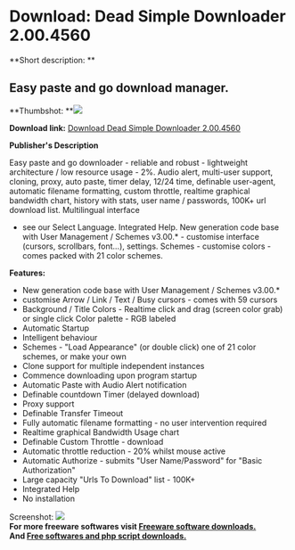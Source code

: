 # Download: Dead Simple Downloader 2.00.4560

**Short description: **

## Easy paste and go download manager.

  
**Thumbshot: **![](http://www.freewarefiles.com/screenshot/deadsdownload_md.gif)   
  
**Download link:** [Download Dead Simple Downloader 2.00.4560](http://freesoftwares.boysofts.com/Dead-Simple-Downloader_program_21454.html)  
  

**Publisher's Description**  
  

Easy paste and go downloader - reliable and robust - lightweight architecture
/ low resource usage - 2%. Audio alert, multi-user support, cloning, proxy,
auto paste, timer delay, 12/24 time, definable user-agent, automatic filename
formatting, custom throttle, realtime graphical bandwidth chart, history with
stats, user name / passwords, 100K+ url download list. Multilingual interface
- see our Select Language. Integrated Help. New generation code base with User
Management / Schemes v3.00.* - customise interface (cursors, scrollbars,
font...), settings. Schemes - customise colors - comes packed with 21 color
schemes.

**Features:**

  * New generation code base with User Management / Schemes v3.00.* 
  * customise Arrow / Link / Text / Busy cursors - comes with 59 cursors 
  * Background / Title Colors - Realtime click and drag (screen color grab) or single click Color palette - RGB labeled 
  * Automatic Startup 
  * Intelligent behaviour 
  * Schemes - "Load Appearance" (or double click) one of 21 color schemes, or make your own 
  * Clone support for multiple independent instances 
  * Commence downloading upon program startup 
  * Automatic Paste with Audio Alert notification 
  * Definable countdown Timer (delayed download) 
  * Proxy support 
  * Definable Transfer Timeout 
  * Fully automatic filename formatting - no user intervention required 
  * Realtime graphical Bandwidth Usage chart 
  * Definable Custom Throttle - download 
  * Automatic throttle reduction - 20% whilst mouse active 
  * Automatic Authorize - submits "User Name/Password" for "Basic Authorization" 
  * Large capacity "Urls To Download" list - 100K+ 
  * Integrated Help 
  * No installation 

  
  
Screenshot: ![](http://www.freewarefiles.com/screenshot/deadsdownload.gif)  
**For more freeware softwares visit [Freeware software downloads.](http://freesoftwares.boysofts.com/)**   
**And [Free softwares and php script downloads.](http://www.boysofts.com/)**

